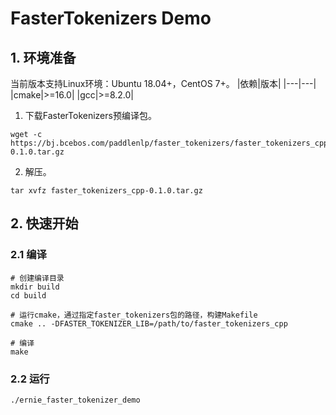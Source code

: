 # FasterTokenizers Demo

## 1. 环境准备

当前版本支持Linux环境：Ubuntu 18.04+，CentOS 7+。
|依赖|版本|
|---|---|
|cmake|>=16.0|
|gcc|>=8.2.0|

1. 下载FasterTokenizers预编译包。

```shell
wget -c https://bj.bcebos.com/paddlenlp/faster_tokenizers/faster_tokenizers_cpp-0.1.0.tar.gz
```

2. 解压。

```shell
tar xvfz faster_tokenizers_cpp-0.1.0.tar.gz
```

## 2. 快速开始

### 2.1 编译

```shell
# 创建编译目录
mkdir build
cd build

# 运行cmake，通过指定faster_tokenizers包的路径，构建Makefile
cmake .. -DFASTER_TOKENIZER_LIB=/path/to/faster_tokenizers_cpp

# 编译
make
```

### 2.2 运行

```shell
./ernie_faster_tokenizer_demo
```

